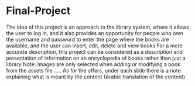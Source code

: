 # Final-Project 
The idea of this project is an approach to the library system, where it allows the user to log in, and it also provides an opportunity for people who own the username and password to enter the page where the books are available, and the user can insert, edit, delete and view books
For a more accurate description, this project can be considered as a description and presentation of information on an encyclopedia of books rather than just a library
Note: Images are only selected when adding or modifying a book from the assets file
.....
As for the offers, under each slide there is a note explaining what is meant by the content (Arabic translation of the content)
